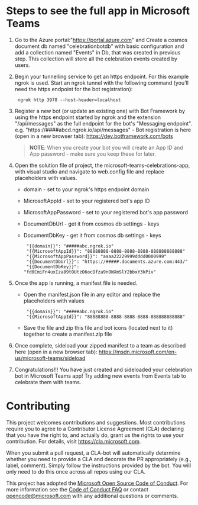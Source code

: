 # Steps to see the full app in Microsoft Teams

1. Go to the Azure portal:"https://portal.azure.com" and Create a cosmos document db named "celebrationbotdb" with basic configuration and add a collection named "Events" in Db, that was created in previous step. This collection will store all the celebration events created by users.

2. Begin your tunnelling service to get an https endpoint. For this example ngrok is used. Start an ngrok tunnel with the following command (you'll need the https endpoint for the bot registration):<br>
   
   ```
    ngrok http 3978 --host-header=localhost
   ```
	
3. Register a new bot (or update an existing one) with Bot Framework by using the https endpoint started by ngrok and the extension "/api/messages" as the full endpoint for the bot's "Messaging endpoint". e.g. "https://####abcd.ngrok.io/api/messages" - Bot registration is here (open in a new browser tab): https://dev.botframework.com/bots

   > **NOTE**: When you create your bot you will create an App ID and App password - make sure you keep these for later.

4. Open the solution file of project, the microsoft-teams-celebrations-app, with visual studio and navigate to web.config file and replace placeholders with values.
   
    * domain - set to your ngrok's https endpoint domain
    * MicrosoftAppId - set to your registered bot's app ID
    * MicrosoftAppPassword - set to your registered bot's app password    
    * DocumentDbUrl - get it from cosmos db settings - keys
    * DocumentDbKey - get it from cosmos db settings - keys
	
	   ```
		"{{domain}}": "#####abc.ngrok.io"
        "{{MicrosoftAppId}}": "88888888-8888-8888-8888-888888888888"
        "{{MicrosoftAppPassword}}": "aaaa22229999dddd0000999"
		"{{DocumentDbUrl}}": "https://#####.documents.azure.com:443/"
		"{{DocumentDbKey}}": "fd0CmiFn4uxIza89tOUtzO6ocDfza9nOWXmSlY2bbxY3kPiv"
		```
5. Once the app is running, a manifest file is needed. 
   * Open the manifest.json file in any editor and replace the placeholders with values
    
       ```
        "{{domain}}": "#####abc.ngrok.io"
        "{{MicrosoftAppId}}": "88888888-8888-8888-8888-888888888888"
		```
   * Save the file and zip this file and bot icons (located next to it) together to create a manifest.zip file
		 
6. Once complete, sideload your zipped manifest to a team as described here (open in a new browser tab): https://msdn.microsoft.com/en-us/microsoft-teams/sideload

7. Congratulations!!! You have just created and sideloaded your celebration bot in Microsoft Teams app! Try adding new events from Events tab to celebrate them with teams.

# Contributing

This project welcomes contributions and suggestions.  Most contributions require you to agree to a
Contributor License Agreement (CLA) declaring that you have the right to, and actually do, grant us
the rights to use your contribution. For details, visit https://cla.microsoft.com.

When you submit a pull request, a CLA-bot will automatically determine whether you need to provide
a CLA and decorate the PR appropriately (e.g., label, comment). Simply follow the instructions
provided by the bot. You will only need to do this once across all repos using our CLA.

This project has adopted the [Microsoft Open Source Code of Conduct](https://opensource.microsoft.com/codeofconduct/).
For more information see the [Code of Conduct FAQ](https://opensource.microsoft.com/codeofconduct/faq/) or
contact [opencode@microsoft.com](mailto:opencode@microsoft.com) with any additional questions or comments.

